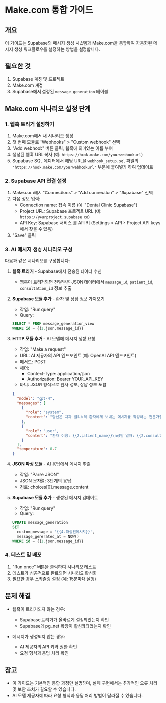 # Make.com 통합 가이드

## 개요

이 가이드는 Supabase의 메시지 생성 시스템과 Make.com을 통합하여 자동화된 메시지 생성 워크플로우를 설정하는 방법을 설명합니다.

## 필요한 것

1. Supabase 계정 및 프로젝트
2. Make.com 계정
3. Supabase에서 설정된 `message_generation` 테이블

## Make.com 시나리오 설정 단계

### 1. 웹훅 트리거 설정하기

1. Make.com에서 새 시나리오 생성
2. 첫 번째 모듈로 "Webhooks" > "Custom webhook" 선택
3. "Add webhook" 버튼 클릭, 웹훅에 의미있는 이름 부여
4. 생성된 웹훅 URL 복사 (예: `https://hook.make.com/yourwebhookurl`)
5. Supabase SQL 에디터에서 해당 URL을 `webhook_setup.sql` 파일의 `'https://hook.make.com/yourwebhookurl'` 부분에 붙여넣기 하여 업데이트

### 2. Supabase API 연결 설정

1. Make.com에서 "Connections" > "Add connection" > "Supabase" 선택
2. 다음 정보 입력:
   - Connection name: 접속 이름 (예: "Dental Clinic Supabase")
   - Project URL: Supabase 프로젝트 URL (예: `https://yourproject.supabase.co`)
   - API Key: Supabase 서비스 롤 API 키 (Settings > API > Project API keys에서 찾을 수 있음)
3. "Save" 클릭

### 3. AI 메시지 생성 시나리오 구성

다음과 같은 시나리오를 구성합니다:

1. **웹훅 트리거** - Supabase에서 전송된 데이터 수신
   - 웹훅이 트리거되면 전달받은 JSON 데이터에서 `message_id`, `patient_id`, `consultation_id` 정보 추출

2. **Supabase 모듈 추가** - 환자 및 상담 정보 가져오기
   - 작업: "Run query"
   - Query: 
   ```sql
   SELECT * FROM message_generation_view 
   WHERE id = {{1.json.message_id}}
   ```

3. **HTTP 모듈 추가** - AI 모델에 메시지 생성 요청
   - 작업: "Make a request"
   - URL: AI 제공자의 API 엔드포인트 (예: OpenAI API 엔드포인트)
   - 메서드: POST
   - 헤더: 
     - Content-Type: application/json
     - Authorization: Bearer YOUR_API_KEY
   - 바디: JSON 형식으로 환자 정보, 상담 정보 포함
   ```json
   {
     "model": "gpt-4",
     "messages": [
       {
         "role": "system",
         "content": "당신은 치과 클리닉의 환자에게 보내는 메시지를 작성하는 전문가입니다. 아래 정보를 바탕으로 환자에게 맞춤화된 메시지를 작성해주세요."
       },
       {
         "role": "user",
         "content": "환자 이름: {{2.patient_name}}\n상담 일자: {{2.consultation_date}}\n상담 결과: {{2.consultation_result}}\n의사: {{2.doctor}}\n다음 방문 정보: {{2.next_treatment_date}} {{2.next_treatment_time}}\n치료 내용: {{2.treatments}}\n\n이 환자에게 적절한 사후 관리 메시지와 다음 방문 안내 메시지를 작성해주세요. 상담 결과가 '{{2.consultation_result}}'인 점을 고려하여 메시지를 작성해주세요."
       }
     ],
     "temperature": 0.7
   }
   ```

4. **JSON 파싱 모듈** - AI 응답에서 메시지 추출
   - 작업: "Parse JSON"
   - JSON 문자열: 3단계의 응답
   - 경로: choices[0].message.content

5. **Supabase 모듈 추가** - 생성된 메시지 업데이트
   - 작업: "Run query"
   - Query: 
   ```sql
   UPDATE message_generation
   SET 
     custom_message = '{{4.파싱된메시지}}',
     message_generated_at = NOW()
   WHERE id = {{1.json.message_id}}
   ```

### 4. 테스트 및 배포

1. "Run once" 버튼을 클릭하여 시나리오 테스트
2. 테스트가 성공적으로 완료되면 시나리오 활성화
3. 필요한 경우 스케줄링 설정 (예: 15분마다 실행)

## 문제 해결

- 웹훅이 트리거되지 않는 경우:
  - Supabase 트리거가 올바르게 설정되었는지 확인
  - Supabase의 pg_net 확장이 활성화되었는지 확인

- 메시지가 생성되지 않는 경우:
  - AI 제공자의 API 키와 권한 확인
  - 요청 형식과 응답 처리 확인

## 참고

- 이 가이드는 기본적인 통합 과정만 설명하며, 실제 구현에서는 추가적인 오류 처리 및 보안 조치가 필요할 수 있습니다.
- AI 모델 제공자에 따라 요청 형식과 응답 처리 방법이 달라질 수 있습니다. 
